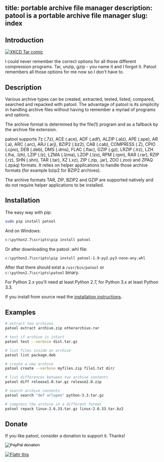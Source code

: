 title: portable archive file manager
description: patool is a portable archive file manager
slug: index
---
Introduction
-------------
[![XKCD Tar comic](http://imgs.xkcd.com/comics/tar.png)](http://xkcd.com/1168/)

I could never remember the correct options for all those different compression
programs. Tar, unzip, gzip - you name it and I forgot it.
Patool remembers all those options for me now so I don't have to.

Description
------------
Various archive types can be  created,  extracted,  tested, listed,
compared, searched  and
repacked with patool. The advantage of patool is its simplicity in
handling archive files without having to remember a  myriad  of
programs and options.

The  archive format is determined by the file(1) program and as
a fallback by the archive file extension.

patool supports 7z (.7z), ACE (.ace), ADF (.adf), ALZIP (.alz),
APE  (.ape), AR (.a), ARC (.arc), ARJ (.arj), BZIP2 (.bz2), CAB
(.cab), COMPRESS (.Z), CPIO (.cpio), DEB  (.deb),  DMS  (.dms),
FLAC  (.flac), GZIP (.gz), LRZIP (.lrz), LZH (.lha, .lzh), LZIP
(.lz), LZMA (.lzma), LZOP (.lzo), RPM (.rpm), RAR (.rar),  RZIP
(.rz),  SHN  (.shn), TAR (.tar), XZ (.xz), ZIP (.zip, .jar),
ZOO (.zoo) and ZPAQ (.zpaq) formats.
It relies on helper applications to handle
those archive formats (for example bzip2 for BZIP2 archives).

The  archive  formats  TAR, ZIP, BZIP2 and
GZIP are supported natively and  do  not  require  helper
applications to be installed.

Installation
-------------
The easy way with pip:

```bash
sudo pip install patool
```

And on Windows:

```bash
c:\python2.7\scripts\pip install patool
```

Or after downloading the patool .whl file:

```bash
c:\python2.7\scripts\pip install patool-1.9-py2.py3-none-any.whl
```

After that there should exist a ```/usr/bin/patool``` or
```c:\python2.7\scripts\patool``` binary.

For Python 2.x you'll need at least Python 2.7, for Python 3.x at least Python 3.3.

If you install from source read the
[installation instructions](https://github.com/wummel/patool/blob/master/doc/install.txt).

Examples
---------

```bash
# extract two archives
patool extract archive.zip otherarchive.rar

# test if archive is intact
patool test --verbose dist.tar.gz

# list files inside an archive
patool list package.deb

# create a new archive
patool create --verbose myfiles.zip file1.txt dir/

# list differences between two archive contents
patool diff release1.0.tar.gz release2.0.zip

# search archive contents
patool search "def urlopen" python-3.3.tar.gz

# compress the archive in a different format
patool repack linux-2.6.33.tar.gz linux-2.6.33.tar.bz2
```

Donate
-------
If you like patool, consider a donation to support it. Thanks!

<form action="https://www.paypal.com/cgi-bin/webscr" method="post">
<input type="hidden" name="cmd" value="_s-xclick">
<input type="hidden" name="hosted_button_id" value="Q6MN5AS8PMCVY">
<input type="image" src="./images/paypal-donate-button.png" border="0" name="submit" alt="PayPal donation">
</form>

<a href="http://flattr.com/thing/1208862/a-portable-archive-file-manager" target="_blank">
<img src="http://api.flattr.com/button/flattr-badge-large.png" alt="Flattr this" title="Flattr this" border="0" /></a>
